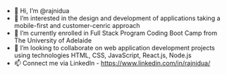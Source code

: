 - 👋 Hi, I’m @rajnidua 
- 👀 I’m interested in the design and development of applications taking a mobile-first and customer-cenric approach
- 🌱 I’m currently enrolled in Full Stack Program Coding Boot Camp from The University of Adelaide 
- 💞️ I’m looking to collaborate on web application development projects using technologies HTML, CSS, JavaScript, React.js, Node.js
- 📫 Connect me via LinkedIn - https://www.linkedin.com/in/rajnidua/

<!---
rajnidua/rajnidua is a ✨ special ✨ repository because its `README.md` (this file) appears on your GitHub profile.
You can click the Preview link to take a look at your changes.
--->
